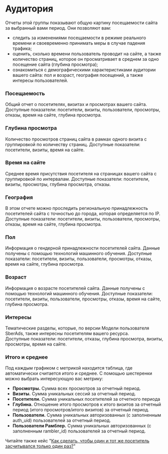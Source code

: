 # Аудитория

Отчеты этой группы показывают общую картину посещаемости сайта за выбранный вами период. Они позволяют вам:

* следить за изменениями посещаемости в режиме реального времени и своевременно принимать меры в случае падения трафика;
* оценить, сколько времени пользователь проводит на сайте, а также количество страниц, которое он просматривает в среднем за одно посещение сайта (глубина просмотра);
* ознакомиться с демографическими характеристиками аудитории вашего сайта: пол и возраст, география посещений, а также интересы пользователей.

### **Посещаемость**

Общий отчет о посетителях, визитах и просмотрах вашего сайта. Доступные показатели: посетители, визиты, пользователи, просмотры, отказы, время на сайте, глубина просмотра.

### Глубина просмотра

Количество просмотров страниц сайта в рамках одного визита с группировкой по количеству страниц. Доступные показатели: посетители, визиты, время на сайте.

### Время на сайте

Среднее время присутствия посетителя на страницах вашего сайта с группировкой по интервалам. Доступные показатели: посетители, визиты, просмотры, глубина просмотра, отказы.

### География

В этом отчете можно проследить региональную принадлежность посетителей сайта с точностью до города, которая определяется по IP. Доступные показатели: посетители, визиты, пользователи, просмотры, отказы, время на сайте, глубина просмотра.

### Пол

Информация о гендерной принадлежности посетителей сайта. Данные получены с помощью технологий машинного обучения. Доступные показатели: посетители, визиты, пользователи, просмотры, отказы, время на сайте, глубина просмотра.

### Возраст

Информация о возрасте посетителей сайта. Данные получены с помощью технологий машинного обучения. Доступные показатели: посетители, визиты, пользователи, просмотры, отказы, время на сайте, глубина просмотра.

### Интересы

Тематические разделы, которые, по версии Модели пользователя SberAds, также интересны посетителям вашего ресурса.\
Доступные показатели: посетители, отказы, глубина просмотра, визиты, просмотры, время на сайте.

### Итого и среднее

Под каждым графиком с метрикой находится таблица, где автоматически считается итого и среднее. С помощью шестеренки можно выбрать интересующую вас метрику:

* **Просмотры.** Сумма всех просмотров за отчетный период.
* **Визиты.** Сумма уникальных сессий за отчетный период.
* **Посетители.** Сумма уникальных посетителей за отчетного периода
* **Глубина.** Отношение итого просмотров к итого визитов за отчетный период (итого просмотров/итого визитов) за отчетный период.
* **Пользователи.** Сумма уникальных авторизованных (с заполненным auth\_uid) пользователей за отчетный период.
* **Пользователи Рамблер.** Сумма уникальных авторизованных (с заполненным rambler\_id) пользователей за отчетный период.

Читайте также кейс "[Как сделать, чтобы один и тот же посетитель засчитывался только один раз?](../../../prakticheskie-primery-i-ispolzovanie-cook-book/keisy.md)"
